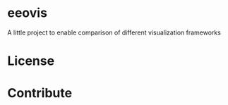 # eeovis
A little project to enable comparison of different visualization frameworks
# License

# Contribute

